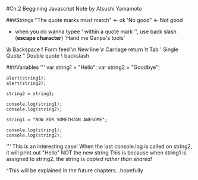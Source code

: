 #Ch.2 Beggining Javascript Note
by Atsushi Yamamoto 

###Strings
"The quote marks must match" 	<- ok
'No good"				<- Not good
- when you do wanna typee ' within a quote mark '', use back slash (**escape character**)
   'Hand me Ganpa's tools'

\b Backspace
f Form feed
\n New line
\r Carriage return
\t Tab
\'  Single Quote
\" Double quote
\\ backslash


###Variables
'''
var string1 = "Hello";
    var string2 = "Goodbye";

    alert(string1);
    alert(string2);

    string2 = string1;

    console.log(string1);
    console.log(string2);

    string1 = "NOW FOR SOMETHIGN AWESOME";

    console.log(string1);
    console.log(string2);
'''
This is an interesting case!
When the last console.log is called on string2, it will print out "Hello"
NOT the new string
This is because when string1 is assigned to string2, the string is *copied rather than shared!*

^This will be explained in the future chapters...hopefully
